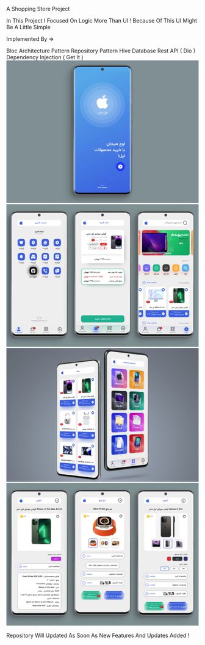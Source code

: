 A Shopping Store Project

In This Project I Focused On Logic More Than UI ! Because Of This UI Might Be A Little Simple

Implemented By =>

Bloc Architecture Pattern
Repository Pattern
Hive Database
Rest API ( Dio )
Dependency Injection ( Get It )
<img src="preview/screenshots/1.png" alt="Description" width="800" height="auto"><img src="preview/screenshots/2.jpg" alt="Description" width="800" height="auto"><img src="preview/screenshots/3.jpg" alt="Description" width="800" height="auto"><img src="preview/screenshots/4.jpg" alt="Description" width="800" height="auto">


Repository Will Updated As Soon As New Features And Updates Added !
